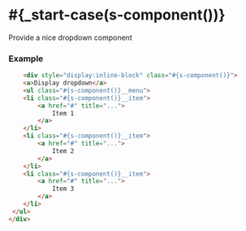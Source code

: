 # #{_start-case(s-component())}

Provide a nice dropdown component

### Example
```html
	<div style="display:inline-block" class="#{s-component()}">
	<a>Display dropdown</a>
	<ul class="#{s-component()}__menu">
 	<li class="#{s-component()}__item">
  		<a href="#" title="...">
  			Item 1
  		</a>
 	</li>
 	<li class="#{s-component()}__item">
  		<a href="#" title="...">
  			Item 2
  		</a>
 	</li>
 	<li class="#{s-component()}__item">
  		<a href="#" title="...">
  			Item 3
  		</a>
 	</li>
 </ul>
</div>
```